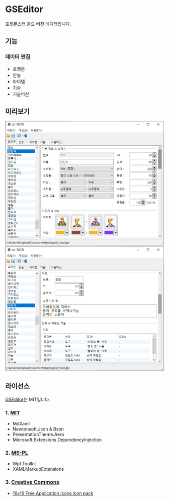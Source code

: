 # GSEditor

포켓몬스터 골드 버전 에디터입니다.

## 기능

### 데이터 편집

* 포켓몬
* 안농
* 아이템
* 기술
* 기술머신

## 미리보기

![](./Docs/Images/readme_0.png)
![](./Docs/Images/readme_1.png)

## 라이선스

[GSEditor](./LICENSE.md)는 MIT입니다.

### 1. [MIT](./Docs/Licenses/mit.md)

* MdXaml
* Newtonsoft.Json & Bson
* PresentationTheme.Aero
* Microsoft.Extensions.DependencyInjection

### 2. [MS-PL](./Docs/Licenses/ms-pl.md)

* Wpf.Toolkit
* XAMLMarkupExtensions

### 3. [Creative Commons](https://creativecommons.org/licenses/by/3.0)

* [16x16 Free Application Icons icon pack](https://www.iconfinder.com/iconsets/6x16-free-application-icons)
